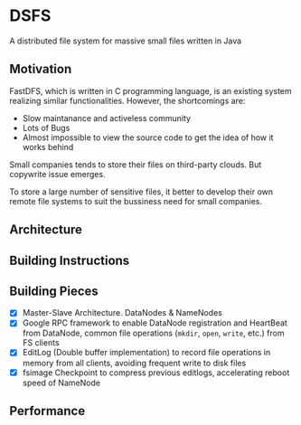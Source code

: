 # DSFS
A distributed file system for massive small files written in Java


## Motivation

FastDFS, which is written in C programming language, is an existing system realizing similar functionalities. However, the shortcomings are:

- Slow maintanance and activeless community
- Lots of Bugs
- Almost impossible to view the source code to get the idea of how it works behind

Small companies tends to store their files on third-party clouds. But copywrite issue emerges. 

To store a large number of sensitive files, it better to develop their own remote file systems to suit the bussiness need for small companies.

## Architecture

## Building Instructions


## Building Pieces

- [x] Master-Slave Architecture. DataNodes & NameNodes
- [x] Google RPC framework to enable DataNode registration and HeartBeat from DataNode, common file operations (`mkdir`, `open`, `write`, etc.) from FS clients
- [x] EditLog (Double buffer implementation) to record file operations in memory from all clients, avoiding frequent write to disk files
- [x] fsimage Checkpoint to compress previous editlogs, accelerating reboot speed of NameNode

## Performance
